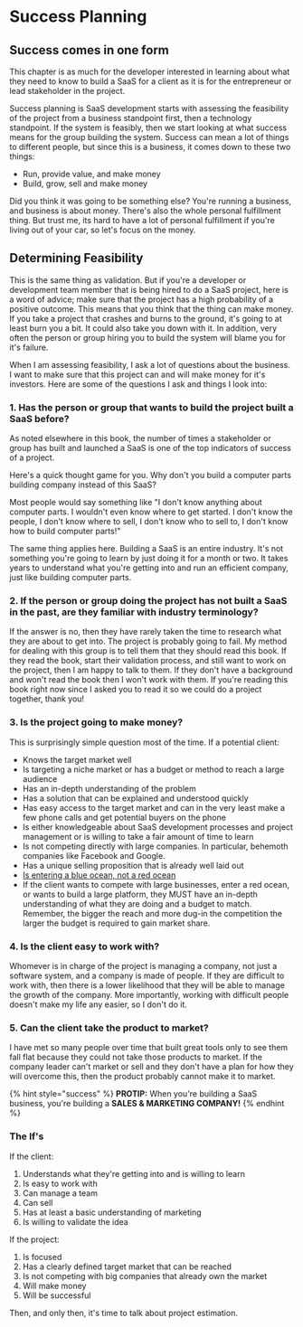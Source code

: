 # Success Planning

## Success comes in one form

This chapter is as much for the developer interested in learning about what they need to know to build a SaaS for a client as it is for the entrepreneur or lead stakeholder in the project. 

Success planning is SaaS development starts with assessing the feasibility of the project from a business standpoint first, then a technology standpoint. If the system is feasibly, then we start looking at what success means for the group building the system. Success can mean a lot of things to different people, but since this is a business, it comes down to these two things:

* Run, provide value, and make money
* Build, grow, sell and make money

Did you think it was going to be something else? You're running a business, and business is about money. There's also the whole personal fulfillment thing. But trust me, its hard to have a lot of personal fulfillment if you're living out of your car, so let's focus on the money.

## Determining Feasibility

This is the same thing as validation. But if you're a developer or development team member that is being hired to do a SaaS project, here is a word of advice; make sure that the project has a high probability of a positive outcome. This means that you think that the thing can make money. If you take a project that crashes and burns to the ground, it's going to at least burn you a bit. It could also take you down with it.  In addition, very often the person or group hiring you to build the system will blame you for it's failure. 

When I am assessing feasibility, I ask a lot of questions about the business. I want to make sure that this project can and will make money for it's investors. Here are some of the questions I ask and things I look into:

### 1. Has the person or group that wants to build the project built a SaaS before? 

As noted elsewhere in this book, the number of times a stakeholder or group has built and launched a SaaS is one of the top indicators of success of a project. 

Here's a quick thought game for you. Why don't you build a computer parts building company instead of this SaaS? 

Most people would say something like "I don't know anything about computer parts. I wouldn't even know where to get started. I don't know the people, I don't know where to sell, I don't know who to sell to, I don't know how to build computer parts!"

The same thing applies here. Building a SaaS is an entire industry. It's not something you're going to learn by just doing it for a month or two. It takes years to understand what you're getting into and run an efficient company, just like building computer parts.

### 2. If the person or group doing the project has not built a SaaS in the past, are they familiar with industry terminology?

If the answer is no, then they have rarely taken the time to research what they are about to get into. The project is probably going to fail. My method for dealing with this group is to tell them that they should read this book. If they read the book, start their validation process, and still want to work on the project, then I am happy to talk to them. If they don't have a background and won't read the book then I won't work with them. If you're reading this book right now since I asked you to read it so we could do a project together, thank you!

### 3. Is the project going to make money?

This is surprisingly simple question most of the time. If a potential client: 

* Knows the target market well
* Is targeting a niche market or has a budget or method to reach a large audience
* Has an in-depth understanding of the problem
* Has a solution that can be explained and understood quickly
* Has easy access to the target market and can in the very least make a few phone calls and get potential buyers on the phone
* Is either knowledgeable about SaaS development processes and project management or is willing to take a fair amount of time to learn
* Is not competing directly with large companies. In particular, behemoth companies like Facebook and Google.
* Has a unique selling proposition that is already well laid out
* [Is entering a blue ocean, not a red ocean](https://en.wikipedia.org/wiki/Blue_Ocean_Strategy)
* If the client wants to compete with large businesses, enter a red ocean, or wants to build a large platform, they MUST have an in-depth understanding of what they are doing and a budget to match. Remember, the bigger the reach and more dug-in the competition the larger the budget is required to gain market share.

### 4. Is the client easy to work with?

Whomever is in charge of the project is managing a company, not just a software system, and a company is made of people. If they are difficult to work with, then there is a lower likelihood that they will be able to manage the growth of the company. More importantly, working with difficult people doesn't make my life any easier, so I don't do it. 

### 5. Can the client take the product to market?

I have met so many people over time that built great tools only to see them fall flat because they could not take those products to market. If the company leader can't market or sell and they don't have a plan for how they will overcome this, then the product probably cannot make it to market. 

{% hint style="success" %}
**PROTIP:** When you're building a SaaS business, you're building a **SALES & MARKETING COMPANY!**
{% endhint %}

### The If's

If the client:

1. Understands what they're getting into and is willing to learn
2. Is easy to work with
3. Can manage a team
4. Can sell
5. Has at least a basic understanding of marketing
6. Is willing to validate the idea

If the project:

1. Is focused
2. Has a clearly defined target market that can be reached
3. Is not competing with big companies that already own the market
4. Will make money
5. Will be successful

Then, and only then, it's time to talk about project estimation.

